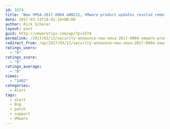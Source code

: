 ```yaml
---
id: 3374
title: 'New VMSA-2017-0004 &#8211; VMware product updates resolve remote code execution vulnerability via Apache Struts 2'
date: 2017-03-13T19:41:14+00:00
author: Rick Scherer
layout: post
guid: http://vmwaretips.com/wp/?p=3374
permalink: /2017/03/13/security-announce-new-vmsa-2017-0004-vmware-product-updates-resolve-remote-code-execution-vulnerability-via-apache-struts-2/
redirect_from: /wp/2017/03/13/security-announce-new-vmsa-2017-0004-vmware-product-updates-resolve-remote-code-execution-vulnerability-via-apache-struts-2/
ratings_users:
  - "0"
ratings_score:
  - "0"
ratings_average:
  - "0"
views:
  - "1402"
categories:
  - Alert
tags:
  - alert
  - Bug
  - patch
  - support
  - VMware
---
```


